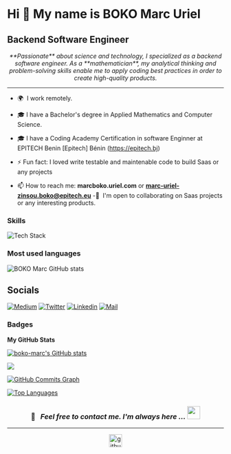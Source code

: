 Hi 👋 My name is BOKO Marc Uriel
=================================

Backend Software Engineer
-------------------------



<p align="center">
  <i>
**Passionate** about science and technology, I specialized as a backend software engineer. As a **mathematician**, my analytical thinking and problem-solving skills enable me to apply coding best practices in order to create high-quality products.
  </i>
</p>

---
*   🌍  I work remotely.

- 🎓 I have a Bachelor's degree in Applied Mathematics and Computer Science.

- 🎓 I have  a Coding Academy Certification in   software Enginner at EPITECH Benin [Epitech] Bénin (https://epitech.bj)

- ⚡ Fun fact: I loved write testable and maintenable code to build Saas or any projects
- 📫 How to reach me: **marcboko.uriel.com**  or **marc-uriel-zinsou.boko@epitech.eu** 
 -🤝  I'm open to collaborating on Saas projects or any interesting products.


### Skills

<img src="https://skillicons.dev/icons?i=js,ts,php,python,laravel,nestjs,html,css,vuejs,nuxtjs,nodejs,postgres,git&perline=8" alt="Tech Stack" /> 

                    
### Most used languages
![BOKO Marc GitHub stats](https://github-readme-stats.vercel.app/api?username=boko-marc&show_icons=true&theme=transparent)






## Socials
[![Medium](https://img.shields.io/badge/Medium-000000?&style=for-the-badge&logo=medium&logoColor=white)](https://medium.com/@marcboko.uriel)
[![Twitter](https://img.shields.io/badge/twitter-%231DA1F2.svg?&style=for-the-badge&logo=twitter&logoColor=white)](https://twitter.com/MarcbokoUriel/)
[![Linkedin](https://img.shields.io/badge/linkedin-%230077B5.svg?&style=for-the-badge&logo=linkedin&logoColor=white)](https://www.linkedin.com/in/marc-uriel-zinsou-boko//)
[![Mail](https://img.shields.io/badge/gmail-D14836?&style=for-the-badge&logo=gmail&logoColor=white)](marcboko.uriel@gmail.com)


### Badges

<b>My GitHub Stats</b>

<a href="http://www.github.com/boko-marc"><img src="https://github-readme-stats.vercel.app/api?username=boko-marc&show_icons=true&hide=&count_private=true&title_color=6366f1&text_color=000000&icon_color=6366f1&bg_color=ffffff&hide_border=true&show_icons=true" alt="boko-marc's GitHub stats" /></a>

<a href="http://www.github.com/boko-marc"><img src="https://github-readme-streak-stats.herokuapp.com/?user=boko-marc&stroke=000000&background=ffffff&ring=6366f1&fire=6366f1&currStreakNum=000000&currStreakLabel=6366f1&sideNums=000000&sideLabels=000000&dates=000000&hide_border=true" /></a>

<a href="http://www.github.com/boko-marc"><img src="https://activity-graph.herokuapp.com/graph?username=boko-marc&bg_color=ffffff&color=000000&line=6366f1&point=000000&area_color=ffffff&area=true&hide_border=true&custom_title=GitHub%20Commits%20Graph" alt="GitHub Commits Graph" /></a>

<a href="https://github.com/boko-marc" align="left"><img src="https://github-readme-stats.vercel.app/api/top-langs/?username=boko-marc&langs_count=10&title_color=6366f1&text_color=000000&icon_color=6366f1&bg_color=ffffff&hide_border=true&locale=en&custom_title=Top%20%Languages" alt="Top Languages" /></a>




<h3 align="center">

📝 &nbsp; ***Feel free to contact me. I'm always here ...*** <img src="https://media.giphy.com/media/WUlplcMpOCEmTGBtBW/giphy.gif" width="30">

</h3>

<hr>

<div align="center">

<a href="https://github.com/boko-marc" target="_blank"><img src="https://cdn.jsdelivr.net/npm/simple-icons@3.0.1/icons/github.svg" alt="github.com" width="30"></a>

</div>
